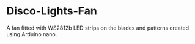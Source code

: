 # Disco-Lights-Fan
A fan fitted with WS2812b LED strips on the blades and patterns created using Arduino nano. 
